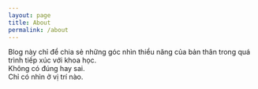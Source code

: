 ```yaml
---
layout: page
title: About
permalink: /about
---
```


Blog này chỉ để chia sẻ những góc nhìn thiểu năng của bản thân trong quá trình tiếp xúc với khoa học. <br>
Không có đúng hay sai. <br>
Chỉ có nhìn ở vị trí nào.

<!--
Millennial is a minimalist Jekyll theme. The purpose of this theme is to provide a simple, clean, content-focused publishing platform for your publication site or blog. You can find everything you need to get started under documentation. For more information on how to install and use this theme, check out [the documentation]({{ site.github.url }}{% post_url 2016-10-10-getting-started %}).
-->
